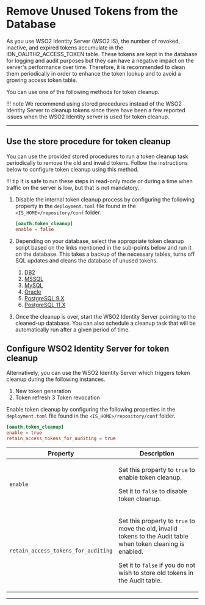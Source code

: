 # Remove Unused Tokens from the Database

As you use WSO2 Identity Server (WSO2 IS), the number of revoked,
inactive, and expired tokens accumulate in the
IDN\_OAUTH2\_ACCESS\_TOKEN table. These tokens are kept in the database
for logging and audit purposes but they can have a negative impact on
the server's performance over time. Therefore, it is recommended to
clean them periodically in order to enhance the token lookup and to
avoid a growing access token table.

You can use one of the following methods for token cleanup.

!!! note
    We recommend using stored procedures instead of the WSO2 Identity Server to cleanup tokens since there 
    have been a few reported issues when the WSO2 Identity server is used for token cleanup.

---

## Use the store procedure for token cleanup

You can use the provided stored procedures to run a token cleanup task periodically to remove the old and invalid tokens.
Follow the instructions below to configure token cleanup using this method.

!!! tip
    It is safe to run these steps in read-only mode or during a time when traffic on the server is low, but that is not mandatory.

1. Disable the internal token cleanup process by configuring the following property in the `deployment.toml` file found in the `<IS_HOME>/repository/conf` folder.

    ```toml
    [oauth.token_cleanup]
    enable = false
    ```

2. Depending on your database, select the appropriate token cleanup script based on the links mentioned in the sub-points below and run it on the database. This takes a backup of the necessary tables, turns off SQL updates and cleans the database of unused tokens.
      1. [DB2](https://github.com/wso2/carbon-identity-framework/blob/master/features/identity-core/org.wso2.carbon.identity.core.server.feature/resources/dbscripts/stored-procedures/db2/token-cleanup/)
      2. [MSSQL](https://github.com/wso2/carbon-identity-framework/blob/master/features/identity-core/org.wso2.carbon.identity.core.server.feature/resources/dbscripts/stored-procedures/mssql/token-cleanup/)
      3. [MySQL](https://github.com/wso2/carbon-identity-framework/blob/master/features/identity-core/org.wso2.carbon.identity.core.server.feature/resources/dbscripts/stored-procedures/mysql/token-cleanup/)
      4. [Oracle](https://github.com/wso2/carbon-identity-framework/blob/master/features/identity-core/org.wso2.carbon.identity.core.server.feature/resources/dbscripts/stored-procedures/oracle/token-cleanup/)
      5. [PostgreSQL 9.X](https://github.com/wso2/carbon-identity-framework/blob/master/features/identity-core/org.wso2.carbon.identity.core.server.feature/resources/dbscripts/stored-procedures/postgresql/postgre-9x/token-cleanup/)
      6. [PostgreSQL 11.X](https://github.com/wso2/carbon-identity-framework/blob/master/features/identity-core/org.wso2.carbon.identity.core.server.feature/resources/dbscripts/stored-procedures/postgresql/postgre-11x/token-cleanup/)

3. Once the cleanup is over, start the WSO2 Identity Server pointing to the cleaned-up database. You can also schedule a cleanup task that will be automatically run after a given period of time.

## Configure WSO2 Identity Server for token cleanup

Alternatively, you can use the WSO2 Identity Server which triggers token cleanup during the following
instances.

1. New token generation
2. Token refresh
3  Token revocation

Enable token cleanup by configuring the following properties in the `deployment.toml` file found in the `<IS_HOME>/repository/conf` folder.

```toml
[oauth.token_cleanup]
enable = true
retain_access_tokens_for_auditing = true
```

<table>
    <thead>
        <tr class="header">
            <th>Property</th>
            <th>Description</th>
        </tr>
    </thead>
    <tbody>
        <tr class="odd">
            <td><code>enable</code></td>
            <td>
                <p>Set this property to <code>true</code> to enable token cleanup.</p>
                <p>Set it to <code>false</code> to disable token cleanup.</p>
            </td>
        </tr>
        <tr class="even">
            <td><code>retain_access_tokens_for_auditing</code></td>
            <td>
                <p>Set this property to <code>true</code> to move the old, invalid tokens to the Audit table when token cleaning is enabled.</p>
                <p>Set it to <code>false</code> if you do not wish to store old tokens in the Audit table.</p>
            </td>
        </tr>
    </tbody>
</table>

---
